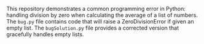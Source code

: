 This repository demonstrates a common programming error in Python: handling division by zero when calculating the average of a list of numbers. The `bug.py` file contains code that will raise a ZeroDivisionError if given an empty list. The `bugSolution.py` file provides a corrected version that gracefully handles empty lists.